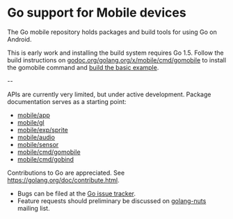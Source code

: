 # Go support for Mobile devices

The Go mobile repository holds packages and build tools for using Go on Android.

This is early work and installing the build system requires Go 1.5.
Follow the build instructions on
[godoc.org/golang.org/x/mobile/cmd/gomobile](http://godoc.org/golang.org/x/mobile/cmd/gomobile)
to install the gomobile command and
[build the basic example](http://godoc.org/golang.org/x/mobile/example/basic).

--

APIs are currently very limited, but under active development. Package
documentation serves as a starting point:

- [mobile/app](http://godoc.org/golang.org/x/mobile/app)
- [mobile/gl](http://godoc.org/golang.org/x/mobile/gl)
- [mobile/exp/sprite](http://godoc.org/golang.org/x/mobile/exp/sprite)
- [mobile/audio](http://godoc.org/golang.org/x/mobile/audio)
- [mobile/sensor](http://godoc.org/golang.org/x/mobile/sensor)
- [mobile/cmd/gomobile](http://godoc.org/golang.org/x/mobile/cmd/gomobile)
- [mobile/cmd/gobind](http://godoc.org/golang.org/x/mobile/cmd/gobind)

Contributions to Go are appreciated. See https://golang.org/doc/contribute.html.

* Bugs can be filed at the [Go issue tracker](https://golang.org/issue/new).
* Feature requests should preliminary be discussed on
[golang-nuts](https://groups.google.com/forum/#!forum/golang-nuts)
mailing list.
